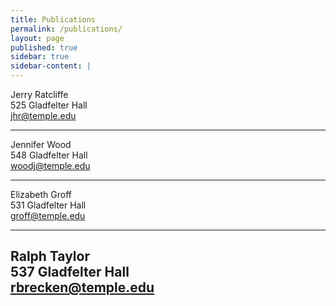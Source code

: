 ```yaml
---
title: Publications
permalink: /publications/
layout: page
published: true
sidebar: true
sidebar-content: |   
---
```

   Jerry Ratcliffe    
   525 Gladfelter Hall        
   [jhr@temple.edu](mailto:jhr@temple.edu)    
   
   ___
   
   Jennifer Wood  
   548 Gladfelter Hall   
   [woodj@temple.edu](mailto:woodj@temple.edu)  
   
   ___
   
   Elizabeth Groff  
   531 Gladfelter Hall     
   [groff@temple.edu](mailto:groff@temple.edu)  
   
   ___
   
   Ralph Taylor  
   537 Gladfelter Hall     
   [rbrecken@temple.edu](mailto:rbrecken@temple.edu)  
---
